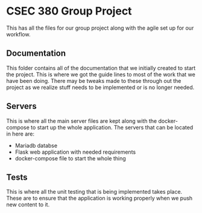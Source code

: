 # CSEC 380 Group Project
This has all the files for our group project along with 
the agile set up for our workflow.

## Documentation
This folder contains all of the documentation that we initially created to start the project. This is where we got the guide lines to most of the work that we have been doing. There may be tweaks made to these through out the project as we realize stuff needs to be implemented or is no longer needed.

## Servers
This is where all the main server files are kept along with the docker-compose to start up the whole application. The servers that can be located in here are:
* Mariadb databse
* Flask web application with needed requirements
* docker-compose file to start the whole thing

## Tests
This is where all the unit testing that is being implemented takes place. These are to ensure that the application is working properly when we push new content to it. 
